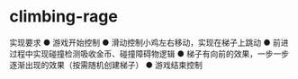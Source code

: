 # climbing-rage

实现要求
● 游戏开始控制
● 滑动控制小鸡左右移动，实现在梯子上跳动
● 前进过程中实现碰撞检测吸收金币、碰撞障碍物逻辑
● 梯子有向前的效果，一步一步逐渐出现的效果（按需随机创建梯子）
● 游戏结束控制